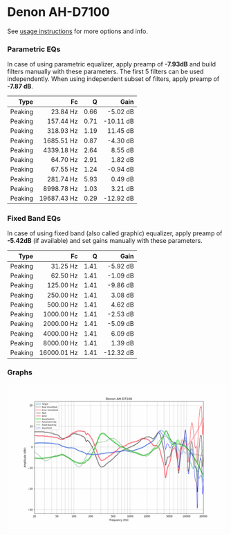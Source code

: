 # Denon AH-D7100
See [usage instructions](https://github.com/jaakkopasanen/AutoEq#usage) for more options and info.

### Parametric EQs
In case of using parametric equalizer, apply preamp of **-7.93dB** and build filters manually
with these parameters. The first 5 filters can be used independently.
When using independent subset of filters, apply preamp of **-7.87 dB**.

| Type    | Fc          |    Q | Gain      |
|--------:|------------:|-----:|----------:|
| Peaking | 23.84 Hz    | 0.66 | -5.02 dB  |
| Peaking | 157.44 Hz   | 0.71 | -10.11 dB |
| Peaking | 318.93 Hz   | 1.19 | 11.45 dB  |
| Peaking | 1685.51 Hz  | 0.87 | -4.30 dB  |
| Peaking | 4339.18 Hz  | 2.64 | 8.55 dB   |
| Peaking | 64.70 Hz    | 2.91 | 1.82 dB   |
| Peaking | 67.55 Hz    | 1.24 | -0.94 dB  |
| Peaking | 281.74 Hz   | 5.93 | 0.49 dB   |
| Peaking | 8998.78 Hz  | 1.03 | 3.21 dB   |
| Peaking | 19687.43 Hz | 0.29 | -12.92 dB |

### Fixed Band EQs
In case of using fixed band (also called graphic) equalizer, apply preamp of **-5.42dB**
(if available) and set gains manually with these parameters.

| Type    | Fc          |    Q | Gain      |
|--------:|------------:|-----:|----------:|
| Peaking | 31.25 Hz    | 1.41 | -5.92 dB  |
| Peaking | 62.50 Hz    | 1.41 | -1.09 dB  |
| Peaking | 125.00 Hz   | 1.41 | -9.86 dB  |
| Peaking | 250.00 Hz   | 1.41 | 3.08 dB   |
| Peaking | 500.00 Hz   | 1.41 | 4.62 dB   |
| Peaking | 1000.00 Hz  | 1.41 | -2.53 dB  |
| Peaking | 2000.00 Hz  | 1.41 | -5.09 dB  |
| Peaking | 4000.00 Hz  | 1.41 | 6.09 dB   |
| Peaking | 8000.00 Hz  | 1.41 | 1.39 dB   |
| Peaking | 16000.01 Hz | 1.41 | -12.32 dB |

### Graphs
![](./Denon%20AH-D7100.png)
